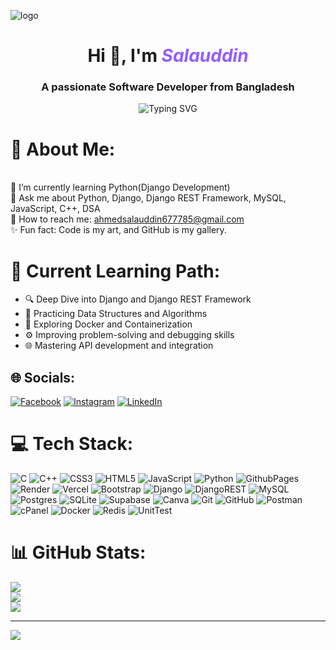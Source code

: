![logo](https://github.com/salauddin85/salauddin85/blob/main/Purple%20and%20Black%20Simple%20Coming%20Soon%20Banner%20(3).png)

<h1 align="center">Hi 👋, I'm <span style="color:#915EFF;"><b><i><span id="typing-name">Salauddin</span></i></b></span></h1>
<h3 align="center">A passionate Software Developer from Bangladesh</h3>

<!-- Typing Animation Script -->
<p align="center">
  <img src="https://readme-typing-svg.herokuapp.com?font=Fira+Code&size=24&pause=1000&color=915EFF&width=435&lines=Salauddin+-+Software+Developer;Python+%7C+Django+%7C+REST+API+Lover;Keep+Learning%2C+Keep+Growing" alt="Typing SVG" />
</p>

# 💫 About Me:
<br>🌱 I’m currently learning Python(Django Development)<br>💬 Ask me about Python, Django, Django REST Framework, MySQL, JavaScript, C++, DSA<br>💋 How to reach me: ahmedsalauddin677785@gmail.com<br>✨ Fun fact: Code is my art, and GitHub is my gallery.

# 🚀 Current Learning Path:
- 🔍 Deep Dive into Django and Django REST Framework
- 🧠 Practicing Data Structures and Algorithms
- 🔄 Exploring Docker and Containerization
- ⚙️ Improving problem-solving and debugging skills
- 🌐 Mastering API development and integration

## 🌐 Socials:
[![Facebook](https://img.shields.io/badge/Facebook-%231877F2.svg?logo=Facebook&logoColor=white)](https://web.facebook.com/profile.php?id=100065552193602)
[![Instagram](https://img.shields.io/badge/Instagram-%23E4405F.svg?logo=Instagram&logoColor=white)](https://www.instagram.com/salauddin_ahmed_46/)
[![LinkedIn](https://img.shields.io/badge/LinkedIn-%230077B5.svg?logo=linkedin&logoColor=white)](https://www.linkedin.com/in/salauddinahmed85/)

# 💻 Tech Stack:
![C](https://img.shields.io/badge/c-%2300599C.svg?style=for-the-badge&logo=c&logoColor=white)
![C++](https://img.shields.io/badge/c++-%2300599C.svg?style=for-the-badge&logo=c%2B%2B&logoColor=white)
![CSS3](https://img.shields.io/badge/css3-%231572B6.svg?style=for-the-badge&logo=css3&logoColor=white)
![HTML5](https://img.shields.io/badge/html5-%23E34F26.svg?style=for-the-badge&logo=html5&logoColor=white)
![JavaScript](https://img.shields.io/badge/javascript-%23323330.svg?style=for-the-badge&logo=javascript&logoColor=%23F7DF1E)
![Python](https://img.shields.io/badge/python-3670A0?style=for-the-badge&logo=python&logoColor=ffdd54)
![GithubPages](https://img.shields.io/badge/github%20pages-121013?style=for-the-badge&logo=github&logoColor=white)
![Render](https://img.shields.io/badge/Render-%2346E3B7.svg?style=for-the-badge&logo=render&logoColor=white)
![Vercel](https://img.shields.io/badge/vercel-%23000000.svg?style=for-the-badge&logo=vercel&logoColor=white)
![Bootstrap](https://img.shields.io/badge/bootstrap-%238511FA.svg?style=for-the-badge&logo=bootstrap&logoColor=white)
![Django](https://img.shields.io/badge/django-%23092E20.svg?style=for-the-badge&logo=django&logoColor=white)
![DjangoREST](https://img.shields.io/badge/DJANGO-REST-ff1709?style=for-the-badge&logo=django&logoColor=white&color=ff1709&labelColor=gray)
![MySQL](https://img.shields.io/badge/mysql-4479A1.svg?style=for-the-badge&logo=mysql&logoColor=white)
![Postgres](https://img.shields.io/badge/postgres-%23316192.svg?style=for-the-badge&logo=postgresql&logoColor=white)
![SQLite](https://img.shields.io/badge/sqlite-%2307405e.svg?style=for-the-badge&logo=sqlite&logoColor=white)
![Supabase](https://img.shields.io/badge/Supabase-3ECF8E?style=for-the-badge&logo=supabase&logoColor=white)
![Canva](https://img.shields.io/badge/Canva-%2300C4CC.svg?style=for-the-badge&logo=Canva&logoColor=white)
![Git](https://img.shields.io/badge/git-%23F05033.svg?style=for-the-badge&logo=git&logoColor=white)
![GitHub](https://img.shields.io/badge/github-%23121011.svg?style=for-the-badge&logo=github&logoColor=white)
![Postman](https://img.shields.io/badge/Postman-FF6C37?style=for-the-badge&logo=postman&logoColor=white)
![cPanel](https://img.shields.io/badge/cPanel-FF6C2C?style=for-the-badge&logo=cpanel&logoColor=white)
![Docker](https://img.shields.io/badge/docker-2496ED.svg?style=for-the-badge&logo=docker&logoColor=white)
![Redis](https://img.shields.io/badge/Redis-%23DC382D.svg?style=for-the-badge&logo=redis&logoColor=white)
![UnitTest](https://img.shields.io/badge/unittest-%23232F3E.svg?style=for-the-badge&logo=python&logoColor=white)

# 📊 GitHub Stats:
![](https://github-readme-stats.vercel.app/api?username=salauddin85&theme=neon&hide_border=false&include_all_commits=false&count_private=false)<br/>
![](https://github-readme-streak-stats.herokuapp.com/?user=salauddin85&theme=neon&hide_border=false)<br/>
![](https://github-readme-stats.vercel.app/api/top-langs/?username=salauddin85&theme=neon&hide_border=false&include_all_commits=false&count_private=false&layout=compact)

---
[![](https://visitcount.itsvg.in/api?id=salauddin85&icon=1&color=0)](https://visitcount.itsvg.in)

<!-- Proudly created with GPRM ( https://gprm.itsvg.in ) -->

